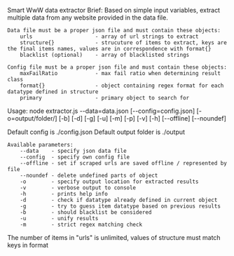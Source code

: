 Smart WwW data extractor
Brief:
    Based on simple input variables, extract multiple data from any website provided in the data file.

    Data file must be a proper json file and must contain these objects:
        urls                    - array of url strings to extract
        structure{}             - strucuture of items to extract, keys are the final items names, values are in correspondence with format{}
        blacklist (optional)    - array of blacklisted strings

    Config file must be a proper json file and must contain these objects:
        maxFailRatio            - max fail ratio when determining result class
        format{}                - object containing regex format for each datatype defined in structure
        primary                 - primary object to search for

Usage: node extractor.js --data=data.json [--config=config.json] [-o=output/folder/] [-b] [-d] [-g] [-u] [-m] [-p] [-v] [-h] [--offline] [--noundef]
    
Default config is ./config.json
Default output folder is ./output

    Available parameters:
        --data    - specify json data file
        --config  - specify own config file
        --offline - set if scraped urls are saved offline / represented by file
        --noundef - delete undefined parts of object
        -o        - specify output location for extracted results
        -v        - verbose output to console
        -h        - prints help info
        -d        - check if datatype already defined in current object
        -g        - try to guess item datatype based on previous results
        -b        - should blacklist be considered
        -u        - unify results
        -m        - strict regex matching check

  The number of items in "urls" is unlimited, values of structure must match keys in format
